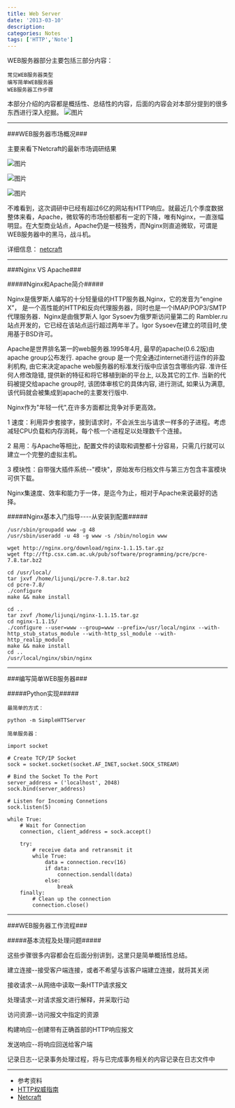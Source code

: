 ```yaml
---
title: Web Server
date: '2013-03-10'
description:
categories: Notes
tags: ['HTTP','Note']
---
```


WEB服务器部分主要包括三部分内容：

    常见WEB服务器类型
    编写简单WEB服务器
    WEB服务器工作步骤

本部分介绍的内容都是概括性、总结性的内容，后面的内容会对本部分提到的很多东西进行深入挖掘。
![图片]({{urls.media}}/http/webserver.jpeg)

***

###WEB服务器市场概况###

主要来看下Netcraft的最新市场调研结果

![图片]({{urls.media}}/http/webserver1.png)

![图片]({{urls.media}}/http/webserver2.png)

![图片]({{urls.media}}/http/webserver3.png)

不难看到，这次调研中已经有超过6亿的网站有HTTP响应。就最近几个季度数据整体来看，Apache，微软等的市场份额都有一定的下降，唯有Nginx，一直涨幅明显。在大型商业站点，Apache仍是一枝独秀，而Nginx则直追微软，可谓是WEB服务器中的黑马，战斗机。

详细信息： [netcraft](http://news.netcraft.com/archives/2013/03/01/march-2013-web-server-survey.html)

***

###Nginx VS Apache###
    
#####Nginx和Apache简介#####
    
Nginx是俄罗斯人编写的十分轻量级的HTTP服务器,Nginx，它的发音为“engine X”， 是一个高性能的HTTP和反向代理服务器，同时也是一个IMAP/POP3/SMTP 代理服务器．Nginx是由俄罗斯人 Igor Sysoev为俄罗斯访问量第二的 Rambler.ru站点开发的，它已经在该站点运行超过两年半了。Igor Sysoev在建立的项目时,使用基于BSD许可。
    
Apache是世界排名第一的web服务器.1995年4月, 最早的apache(0.6.2版)由apache group公布发行. apache group 是一个完全通过internet进行运作的非盈利机构, 由它来决定apache web服务器的标准发行版中应该包含哪些内容. 准许任何人修改隐错, 提供新的特征和将它移植到新的平台上, 以及其它的工作. 当新的代码被提交给apache group时, 该团体审核它的具体内容, 进行测试, 如果认为满意, 该代码就会被集成到apache的主要发行版中. 
    
Nginx作为"年轻一代",在许多方面都比竞争对手更高效。

1 速度：利用异步套接字，接到请求时，不会派生出与请求一样多的子进程。考虑减轻CPU负载和内存消耗，每个核一个进程足以处理数千个连接。
    
2 易用：与Apache等相比，配置文件的读取和调整都十分容易，只需几行就可以建立一个完整的虚拟主机。
    
3 模块性：自带强大插件系统--"模块"，原始发布归档文件与第三方包含丰富模块可供下载。
    
Nginx集速度、效率和能力于一体，是迄今为止，相对于Apache来说最好的选择。
    
#####Nginx基本入门指导----从安装到配置#####

    /usr/sbin/groupadd www -g 48
    /usr/sbin/useradd -u 48 -g www -s /sbin/nologin www

    wget http://nginx.org/download/nginx-1.1.15.tar.gz
    wget ftp://ftp.csx.cam.ac.uk/pub/software/programming/pcre/pcre-7.8.tar.bz2

    cd /usr/local/
    tar jxvf /home/lijunqi/pcre-7.8.tar.bz2 
    cd pcre-7.8/
    ./configure 
    make && make install

    cd ..
    tar zxvf /home/lijunqi/nginx-1.1.15.tar.gz
    cd nginx-1.1.15/
    ./configure --user=www --group=www --prefix=/usr/local/nginx --with-http_stub_status_module --with-http_ssl_module --with-http_realip_module
    make && make install
    cd ..
    /usr/local/nginx/sbin/nginx

***

###编写简单WEB服务器###

#####Python实现#####

    最简单的方式：

    python -m SimpleHTTServer

    简单服务器：

    import socket

    # Create TCP/IP Socket
    sock = socket.socket(socket.AF_INET,socket.SOCK_STREAM)

    # Bind the Socket To the Port
    server_address = ('localhost', 2048)
    sock.bind(server_address)

    # Listen for Incoming Connetions
    sock.listen(5)

    while True:
        # Wait for Connection
        connection, client_address = sock.accept()

        try:
            # receive data and retransmit it
            while True:
                data = connection.recv(16)
                if data:
                    connection.sendall(data)
                else:
                    break
        finally:
            # Clean up the connection
            connection.close()

***

###WEB服务器工作流程###

#####基本流程及处理问题#####

这些步骤很多内容都会在后面分别讲到，这里只是简单概括性总结。

建立连接--接受客户端连接，或者不希望与该客户端建立连接，就将其关闭

接收请求--从网络中读取一条HTTP请求报文

处理请求--对请求报文进行解释，并采取行动

访问资源--访问报文中指定的资源

构建响应--创建带有正确首部的HTTP响应报文

发送响应--将响应回送给客户端

记录日志--记录事务处理过程，将与已完成事务相关的内容记录在日志文件中
    

***

+ 参考资料
+ [HTTP权威指南](http://book.douban.com/subject/10746113/)
+ [Netcraft](http://news.netcraft.com/)
